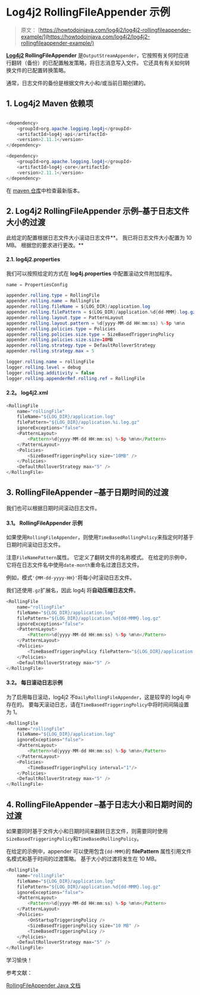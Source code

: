 # Log4j2 RollingFileAppender 示例

> 原文： [https://howtodoinjava.com/log4j2/log4j2-rollingfileappender-example/](https://howtodoinjava.com/log4j2/log4j2-rollingfileappender-example/)

**[Log4j2](https://howtodoinjava.com/log4j2/) RollingFileAppender** 是`OutputStreamAppender`，它按照有关何时应进行翻转（备份）的已配置触发策略，将日志消息写入文件。 它还具有有关如何转换文件的已配置转换策略。

通常，日志文件的备份是根据文件大小和/或当前日期创建的。

## 1\. Log4j2 Maven 依赖项

```java

<dependency>
    <groupId>org.apache.logging.log4j</groupId>
    <artifactId>log4j-api</artifactId>
    <version>2.11.1</version>
</dependency>

<dependency>
    <groupId>org.apache.logging.log4j</groupId>
    <artifactId>log4j-core</artifactId>
    <version>2.11.1</version>
</dependency>

```

在 [maven 仓库](https://mvnrepository.com/artifact/org.apache.logging.log4j/log4j-core)中检查最新版本。

## 2\. Log4j2 RollingFileAppender 示例–基于日志文件大小的过渡

此给定的配置根据日志文件大小滚动日志文件**。 我已将日志文件大小配置为 10 MB。 根据您的要求进行更改。**

#### 2.1\. log4j2.properties

我们可以按照给定的方式在 **log4j.properties** 中配置滚动文件附加程序。

```java
name = PropertiesConfig

appender.rolling.type = RollingFile
appender.rolling.name = RollingFile
appender.rolling.fileName = ${LOG_DIR}/application.log
appender.rolling.filePattern = ${LOG_DIR}/application.%d{dd-MMM}.log.gz
appender.rolling.layout.type = PatternLayout
appender.rolling.layout.pattern = %d{yyyy-MM-dd HH:mm:ss} %-5p %m%n
appender.rolling.policies.type = Policies
appender.rolling.policies.size.type = SizeBasedTriggeringPolicy
appender.rolling.policies.size.size=10MB
appender.rolling.strategy.type = DefaultRolloverStrategy
appender.rolling.strategy.max = 5

logger.rolling.name = rollingFile
logger.rolling.level = debug
logger.rolling.additivity = false
logger.rolling.appenderRef.rolling.ref = RollingFile

```

#### 2.2。 log4j2.xml

```java
<RollingFile 
	name="rollingFile"
	fileName="${LOG_DIR}/application.log"
	filePattern="${LOG_DIR}/application.%i.log.gz"
	ignoreExceptions="false">
	<PatternLayout>
	    <Pattern>%d{yyyy-MM-dd HH:mm:ss} %-5p %m%n</Pattern>
	</PatternLayout>
	<Policies>
	    <SizeBasedTriggeringPolicy size="10MB" />
	</Policies>
	<DefaultRolloverStrategy max="5" />
</RollingFile>

```

## 3\. RollingFileAppender –基于日期时间的过渡

我们也可以根据日期时间滚动日志文件。

#### 3.1。 RollingFileAppender 示例

如果使用`RollingFileAppender`，则使用`TimeBasedRollingPolicy`来指定何时基于日期时间滚动日志文件。

注意`FileNamePattern`属性。 它定义了翻转文件的名称模式。 在给定的示例中，它将在日志文件名中使用`date-month`重命名过渡日志文件。

例如，模式`'{MM-dd-yyyy-HH}'`将每小时滚动日志文件。

我们还使用`.gz`扩展名，因此 log4j 将**自动压缩日志文件**。

```java
<RollingFile 
	name="rollingFile"
	fileName="${LOG_DIR}/application.log"
	filePattern="${LOG_DIR}/application.%d{dd-MMM}.log.gz"
	ignoreExceptions="false">
	<PatternLayout>
	    <Pattern>%d{yyyy-MM-dd HH:mm:ss} %-5p %m%n</Pattern>
	</PatternLayout>
	<Policies>
	    <TimeBasedTriggeringPolicy filePattern="${LOG_DIR}/application.%d{dd-MMM-hh}.log.gz" />
	</Policies>
	<DefaultRolloverStrategy max="5" />
</RollingFile>

```

#### 3.2。 每日滚动日志示例

为了启用每日滚动，log4j2 不`DailyRollingFileAppender`，这是较早的 log4j 中存在的。 要每天滚动日志，请在`TimeBasedTriggeringPolicy`中将时间间隔设置为 1。

```java
<RollingFile 
	name="rollingFile"
	fileName="${LOG_DIR}/application.log"
	ignoreExceptions="false">
	<PatternLayout>
	    <Pattern>%d{yyyy-MM-dd HH:mm:ss} %-5p %m%n</Pattern>
	</PatternLayout>
	<Policies>
	    <TimeBasedTriggeringPolicy interval="1"/>
	</Policies>
	<DefaultRolloverStrategy max="5" />
</RollingFile>

```

## 4\. RollingFileAppender –基于日志大小和日期时间的过渡

如果要同时基于文件大小和日期时间来翻转日志文件，则需要同时使用`SizeBasedTriggeringPolicy`和`TimeBasedRollingPolicy`。

在给定的示例中，appender 可以使用包含`{dd-MMM}`的 **filePattern** 属性引用文件名模式和基于时间的过渡策略。 基于大小的过渡将发生在 10 MB。

```java
<RollingFile 
	name="rollingFile"
	fileName="${LOG_DIR}/application.log"
	filePattern="${LOG_DIR}/application.%d{dd-MMM}.log.gz"
	ignoreExceptions="false">
	<PatternLayout>
	    <Pattern>%d{yyyy-MM-dd HH:mm:ss} %-5p %m%n</Pattern>
	</PatternLayout>
	<Policies>
	    <OnStartupTriggeringPolicy />
        <SizeBasedTriggeringPolicy size="10 MB" />
        <TimeBasedTriggeringPolicy />
	</Policies>
	<DefaultRolloverStrategy max="5" />
</RollingFile>

```

学习愉快！

参考文献：

[RollingFileAppender Java 文档](https://logging.apache.org/log4j/2.x/manual/appenders.html#RollingFileAppender)
